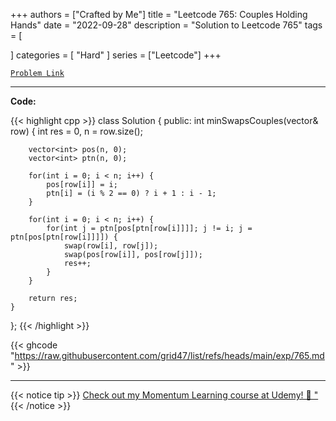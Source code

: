 
+++
authors = ["Crafted by Me"]
title = "Leetcode 765: Couples Holding Hands"
date = "2022-09-28"
description = "Solution to Leetcode 765"
tags = [
    
]
categories = [
    "Hard"
]
series = ["Leetcode"]
+++



[`Problem Link`](https://leetcode.com/problems/couples-holding-hands/description/)

---

**Code:**

{{< highlight cpp >}}
class Solution {
public:
    int minSwapsCouples(vector<int>& row) {
        int res = 0, n = row.size();
        
        vector<int> pos(n, 0);
        vector<int> ptn(n, 0);
        
        for(int i = 0; i < n; i++) {
            pos[row[i]] = i;
            ptn[i] = (i % 2 == 0) ? i + 1 : i - 1;
        }
        
        for(int i = 0; i < n; i++) {
            for(int j = ptn[pos[ptn[row[i]]]]; j != i; j = ptn[pos[ptn[row[i]]]]) {
                swap(row[i], row[j]);
                swap(pos[row[i]], pos[row[j]]);
                res++;
            }
        }
        
        return res;
    }
};
{{< /highlight >}}

{{< ghcode "https://raw.githubusercontent.com/grid47/list/refs/heads/main/exp/765.md" >}}

---



{{< notice tip >}}
[Check out my Momentum Learning course at Udemy! 🚀 "](https://www.udemy.com/course/blind-75-the-data-structures-and-algorithms-essentials/)
{{< /notice >}}

